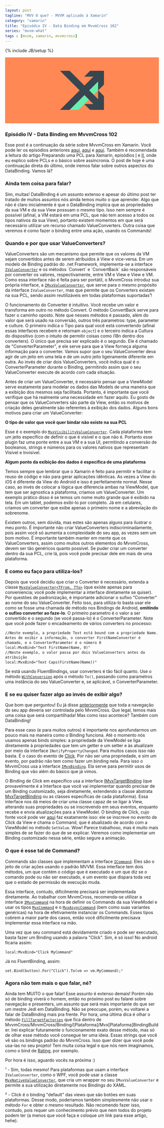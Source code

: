 ```yaml
---
layout: post
tagline: "MVV O que? - MVVM aplicado à Xamarin"
category: "xamarin"
title: "Episódio IV - Data Binding em MvvmCross 102"
series: "mvvm-what"
tags : [mvvm, xamarin, mvvmcross]
---
```

{% include JB/setup %}

![Cover](/assets/covers/mvvmwhat.png)

### Episódio IV - Data Binding em MvvmCross 102

Esse post é a continuação da série sobre MvvmCross em Xamarin. Você pode ler os episódios anteriores [aqui](/xamarin/2016/02/11/episode-I), [aqui](/xamarin/2016/02/24/episode-II) e [aqui](/xamarin/2016/03/14/episode-III). Também é recomendada a leitura do artigo Preparando uma PCL para Xamarin, episódios [I](/xamarin/2016/02/17/episode-I) e [II](), onde eu explico sobre PCLs e o básico sobre assíncronia. O post de hoje é uma continuação direta do último, onde iremos falar sobre outros aspectos do DataBinding. Vamos lá?

### Ainda tem coisa para falar?

Sim, muitas! DataBinding é um assunto extenso e apesar do último post ter tratado de muitos assuntos nós ainda temos muito o que aprender. Algo que não é claro inicialmente é que o DataBinding implica que as propriedades da sua VM e da sua View possuam o mesmo tipo. Isso nem sempre é possível (afinal, a VM estará em uma PCL, que não tem acesso a todos os tipos nativos da sua View), portanto existem momentos em que será necessário utilizar um recurso chamado ValueConverters. Outra coisa que veremos é como fazer o binding entre uma ação, usando os Commands!

### Quando e por que usar ValueConverters?

ValueConverters são um mecanismo que permite que os valores da VM sejam convertidos antes de serem atríbuidos à View e vice-versa. Em um modelo de Binding padrão do .net Framework, implementa-se a interface [`IValueConverter`](https://msdn.microsoft.com/en-us/library/system.windows.data.ivalueconverter(v=vs.110).aspx) e os métodos `Convert` e `ConvertBack` são responsáveis por converter os valores, respectivamente, entre VM e View e View e VM. Como essa interface não é feita para ser portátil, o MvvmCross introduz sua própria interface, a [`IMvxValueConverter`](	), que serve para o mesmo propósito da interface `IValueConverter`, mas que permite que os Converters existam na sua PCL, sendo assim reutilizáveis em todas plataformas suportadas¹!

O funcionamento do Converter é intuitívo. Você recebe um valor e transforma em outro no método Convert. O método ConvertBack serve para fazer o caminho oposto. Note que nesses métodos é passado, além do valor que será usado na conversão, outros três parametros: type, parameter e culture. O primeiro indica o Tipo para qual você está convertendo (afinal essas interfaces recebem e retornam `object`) e o terceiro indica a Cultura do dispositivo (com o intuito de permitir coisas como i18n dentro dos converters). O único que precisa ser explicado é o segundo. Ele é chamado de "ConverterParameter", e ele serve para que a View forneça alguma informação para o converter. Vamos supor que o seu ValueConverter deva agir de um jeito em uma tela e de um outro jeito ligeiramente diferente em outra. Ao invés de criar dois ValueConverters, você indica qual é o ConverterParameter durante o Binding, permitindo assim que o seu ValueConverter execute de acordo com cada situação.

Antes de criar um ValueConverter, é necessário pensar que a ViewModel serve exatamente para modelar os dados das Models de uma maneira que a exibição dos mesmos seja facilitada. Portanto, é importante que você verifique que há realmente uma necessidade em fazer aquilo. Eu gosto de pensar que os ValueConverters são parte da View, então os motivos de criação deles geralmente são referentes à exibição dos dados. Alguns bons motivos para criar um ValueConverter:

__O tipo de valor que você quer bindar não existe na sua PCL__

Esse é o exemplo do [`MvxVisibilityValueConverter`](https://github.com/MvvmCross/MvvmCross-Plugins/blob/master/Visibility/MvvmCross.Plugins.Visibility/MvxBaseVisibilityValueConverter.cs). Cada plataforma tem um jeito específico de definir o que é visivel e o que não é. Portanto esse plugin faz uma ponte entre a sua VM e a sua UI, permitindo a conversão de booleanos, strings e números para os valores nativos que representam Visível e Invisível.

__Algum ponto da exibição dos dados é específica de uma plataforma__

Temos sempre que lembrar que o Xamarin é feito para permitir e facilitar o reuso de código e não para gerar aplicações idênticas. As vezes a View do iOS é diferente da View do Android e isso é perfeitamente normal. Nesse caso, ao invés de colocar a lógica que diferencia ambas na ViewModel, que tem que ser agnostica a plataforma, criamos um ValueConverter. Um exemplo prático disso é se temos um nome muito grande que é exibido na tela. Em um tablet, podemos exibi-lo por completo. Já em celulares, criamos um converter que exibe apenas o primeiro nome e a abreviação do sobrenome.

Existem outros, sem dúvida, mas estes são apenas alguns para ilustrar o meu ponto. É importante não criar ValueConverters indiscriminadamente, pois assim você só aumenta a complexidade do seu app, as vezes sem um bom motivo. É importante também manter em mente que os ValueConverters, assim como muitos outros elementos do MvvmCross, devem ser tão genéricos quanto possível. Se puder criar um converter dentro da sua PCL, crie lá, pois você pode precisar dele em mais de uma plataforma.

### E como eu faço para utiliza-los?

Depois que você decidiu que criar o Converter é necessário, extenda a classe [`MvxValueConverter<TFrom, TTo>`](https://github.com/MvvmCross/MvvmCross/blob/f7fcf18d960f578b851837f2aaaeb4d0e3b72364/MvvmCross/Platform/Platform/Converters/MvxValueConverter.cs) (que existe apenas para conveniencia; você pode implementar a interface diretamente se quiser). Por questões de padronização, é importante adicionar o sufixo "Converter" ao nome do seu ValueConverter. Feito isso, para utiliza-lo basta usar ele como se fosse uma chamada de método nos Bindings de Android, __omitindo o sufixo converter ao faze-lo__. O primeiro parametro é o valor a ser convertido e o segundo (se você passa-lo) é o ConverterParameter. Note que você pode fazer o encadeamento de vários converters no processo:

	//Neste exemplo, a propriedade Text está bound com a propriedade Name. Antes de exibir a informação, o converter FirstNameConverter é chamado, e o ConverterParameter é o número 0
	local:MvxBind="Text FirstName(Name, 0)"
	//Neste exemplo, o valor passa por dois ValueConverters antes da atribuição
	local:MvxBind="Text Caps(FirstName(Name))"

Se está usando FluentBindings, usar converters é tão fácil quanto. Use o método [`WithConversion`](https://github.com/MvvmCross/MvvmCross/blob/f7fcf18d960f578b851837f2aaaeb4d0e3b72364/MvvmCross/Core/Binding/BindingContext/MvxFluentBindingDescription.cs#L224) após o método `To()`, passando como parametros uma instância do seu ValueConverter e, se aplicável, o ConverterParameter.

### E se eu quiser fazer algo ao invés de exibir algo?

Que bom que perguntou! Eu já disse [anteriormente](xamarin/2016/02/24/episode-II#por-onde-tudo-isso--inicializado) que toda a navegação do seu app deveria ser controlada pelo MvvmCross. Que legal, temos mais uma coisa que será compartilhada! Mas como isso acontece? Também com DataBinding!

Para esse caso (e para muitos outros) é importante nos aprofundarmos um pouco mais na maneira como o Binding funciona. Até o momento nós usamos apenas binds simples: a propriedade da ViewModel se liga diretamente à propriedades que tem um getter e um setter e às atualizam por meio da interface `INotifyPropertyChanged`. Para muitos casos isso não basta. É o caso do evento de [Click](https://developer.xamarin.com/api/event/Android.Views.View.Click/). Por não ser uma propriedade, e sim um evento, por padrão não tem como fazer um binding nela. Para isso o MvvmCross usa a interface [`IMvxBinding`](https://github.com/MvvmCross/MvvmCross/blob/f7fcf18d960f578b851837f2aaaeb4d0e3b72364/MvvmCross/Core/Binding/Bindings/IMvxBinding.cs). Ela serve para permitir usos de Binding que vão além do básico que já vimos.

O Binding de Click em específico usa a interface [IMvxTargetBinding](https://github.com/MvvmCross/MvvmCross/blob/f7fcf18d960f578b851837f2aaaeb4d0e3b72364/MvvmCross/Core/Binding/Bindings/Target/IMvxTargetBinding.cs) (que provavelmente é a Interface que você vai implementar quando precisar de um Binding customizado, seja diretamente, extendendo a classe abstrata [MvxTargetBinding](https://github.com/MvvmCross/MvvmCross/blob/f7fcf18d960f578b851837f2aaaeb4d0e3b72364/MvvmCross/Core/Binding/Bindings/Target/MvxTargetBinding.cs) ou as classes específicas de cada plataforma). Essa interface nos dá meios de criar uma classe capaz de se ligar à View, alterando suas propriedades ou se inscrevendo em seus eventos, enquanto recebe e envia atualizações para a ViewModel. O binding de Click, cujo fonte você pode ver [aqui](https://github.com/MvvmCross/MvvmCross/blob/f7fcf18d960f578b851837f2aaaeb4d0e3b72364/MvvmCross/Binding/Droid/Target/MvxViewClickBinding.cs) faz exatamente isso: ele se inscreve no evento de Click da View e chama o Command, que é atualizado de acordo com a ViewModel no método `SetValue`. Wow! Parece trabalhoso, mas é muito mais simples de se fazer do que de se explicar. Veremos como implementar um Binding customizado nessa série, então segure a animação.

### O que é esse tal de Command?

Commands são classes que implementam a interface [`ICommand`](https://msdn.microsoft.com/en-us/library/system.windows.input.icommand(v=vs.110).aspx). Eles são o jeito de criar ações usando o padrão MVVM. Essa interface tem dois métodos, um que contém o código que é executado e um que diz se o comando pode ou não ser executado, e um evento que dispara toda vez que o estado de permissão de execução muda.

Essa interface, contudo, dificilmente precisará ser implementada diretamente. Ao trabalhar com MvvmCross, recomenda-se utilizar a interface [`IMvxCommand`](https://github.com/MvvmCross/MvvmCross/blob/f7fcf18d960f578b851837f2aaaeb4d0e3b72364/MvvmCross/Core/Core/ViewModels/IMvxCommand.cs) na hora de definir os Commands da sua ViewModel e usar os tipos [`MvxCommand`](https://github.com/MvvmCross/MvvmCross/blob/f7fcf18d960f578b851837f2aaaeb4d0e3b72364/MvvmCross/Core/Core/ViewModels/MvxCommand.cs) e o [`MvxAsyncCommand`](https://github.com/MvvmCross/MvvmCross/blob/f7fcf18d960f578b851837f2aaaeb4d0e3b72364/MvvmCross/Core/Core/ViewModels/MvxCommand.cs) (bem como suas variantes genéricas) na hora de efetivamente instanciar os Commands. Esses tipos cobrem a maior parte dos casos, então você dificilmente precisava implementar essa interface na mão.

Uma vez que seu command está devidamente criado e pode ser executado, basta fazer um Binding usando a palavra "Click". Sim, é só isso! No android ficaria assim:

	local:MvxBind="Click MyCommand"

Já no FluentBinding, assim:

	set.Bind(button).For("Click").To(vm => vm.MyCommand);²


### Agora não tem mais o que falar, né?

Ainda tem MUITO o que falar! Esse assunto é extenso demais! Porém não só de binding viverá o homem, então no próximo post eu falarei sobre navegação e presenters, um assunto que será mais importante do que ser um mestre Jedi em DataBinding. Não se preocupe, porém, eu voltarei a falar de DataBinding mais pra frente. Por hora, uma última dica é olhar o método [`FillTargetFactories`](https://github.com/MvvmCross/MvvmCross/blob/4.0/MvvmCross/Binding/Droid/MvxAndroidBindingBuilder.cs#L80) que fica dentro de MvvmCross/MvvmCross/Binding/[Plataforma]/Mvx[Plataforma]BindingBuilder. Irei explicar futuramente o funcionamente exato desse método, mas só de olhar esse método você consegue ter uma ideia. Essas strings que você vê são os bindings padrão do MvvmCross. Isso quer dizer que você pode usa-las no seu projeto! Tem muita coisa legal e que nós nem imaginamos, como o bind de [Rating](https://github.com/MvvmCross/MvvmCross/blob/f7fcf18d960f578b851837f2aaaeb4d0e3b72364/MvvmCross/Binding/Droid/Target/MvxRatingBarRatingTargetBinding.cs), por exemplo.

Por hora é isso, aguardo vocês na próxima :)


¹ - Sim, todas mesmo! Para plataformas que usam a interface `IValueConverter`, como o WPF, você pode usar a classe [`MvxNativeValueConverter`](https://github.com/MvvmCross/MvvmCross/blob/f7fcf18d960f578b851837f2aaaeb4d0e3b72364/MvvmCross/Platform/WindowsCommon/Converters/MvxNativeValueConverter.cs), que cria um wrapper no seu `IMvxValueConverter` e permite a sua utilização diretamente nos Bindings do XAML.

² - Click é o binding "default" das views que são botões em suas plataformas. Desse modo, poderiamos também simplesmente não usar o método `For` e obter o mesmo resultado. Não recomendo fazer isso, contudo, pois requer um conhecimento prévio que nem todos do projeto podem ter (a menos que você faça e coloque um link para esse artigo, hehe).